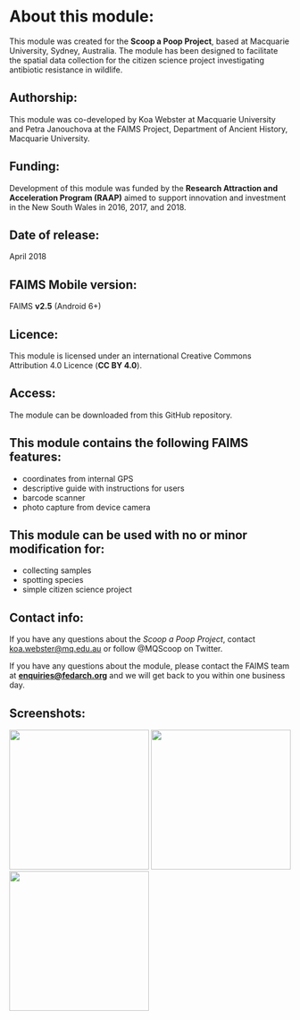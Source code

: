 # About this module:
This module was created for the **Scoop a Poop Project**, based at Macquarie University, Sydney, Australia. The module has been designed to facilitate the spatial data collection for the citizen science project investigating antibiotic resistance in wildlife. 

## Authorship:
This module was co-developed by Koa Webster at Macquarie University and Petra Janouchova at the FAIMS Project, Department of Ancient History, Macquarie University.

## Funding:
Development of this module was funded by the **Research Attraction and Acceleration Program (RAAP)** aimed to support innovation and investment in the New South Wales in 2016, 2017, and 2018.

## Date of release:
April 2018 

## FAIMS Mobile version:
FAIMS **v2.5** (Android 6+)

## Licence:
This module is licensed under an international Creative Commons Attribution 4.0 Licence (**CC BY 4.0**).

## Access:
The module can be downloaded from this GitHub repository. 

## This module contains the following FAIMS features:
* coordinates from internal GPS
* descriptive guide with instructions for users
* barcode scanner
* photo capture from device camera

## This module can be used with no or minor modification for:
* collecting samples
* spotting species
* simple citizen science project

## Contact info:
If you have any questions about the *Scoop a Poop Project*, contact koa.webster@mq.edu.au or follow @MQScoop on Twitter.

If you have any questions about the module, please contact the FAIMS team at **enquiries@fedarch.org** and we will get back to you within one business day.

## Screenshots:

<p align="left">
  <img src="xxx" width="250"/>
  <img src="xxx" width="250"/>
  <img src="xxx" width="250"/>
</p>
